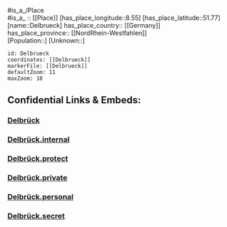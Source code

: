 ﻿---
location: [51.77,8.55] 
mapzoom: [7,12] 
mapmarker: city 
type: City
tags:
- geo/City


SpocWebEntityId: 29738
isDeleted: false
confidential: public

---
#is_a_/Place  
#is_a_ :: [[Place]] 
[has_place_longitude::8.55] 
[has_place_latitude::51.77] 
[name::Delbrueck] 
has_place_country:: [[Germany]]  
has_place_province:: [[NordRhein-Westfahlen]]  
[Population::] 
[Unknown::] 


```leaflet
id: Delbrueck
coordinates: [[Delbrueck]] 
markerFile: [[Delbrueck]] 
defaultZoom: 11 
maxZoom: 18
```


## Confidential Links & Embeds: 

### [Delbrück](/_public/Earth/Continent/Europe/Europe~Central/Germany/Germany~West/Nord_Rhein-Westfalen/counties~NW/Paderborn/cities~Paderborn/Delbrück.md) 

### [Delbrück.internal](/_internal/Earth/Continent/Europe/Europe~Central/Germany/Germany~West/Nord_Rhein-Westfalen/counties~NW/Paderborn/cities~Paderborn/Delbrück.internal.md) 

### [Delbrück.protect](/_protect/Earth/Continent/Europe/Europe~Central/Germany/Germany~West/Nord_Rhein-Westfalen/counties~NW/Paderborn/cities~Paderborn/Delbrück.protect.md) 

### [Delbrück.private](/_private/Earth/Continent/Europe/Europe~Central/Germany/Germany~West/Nord_Rhein-Westfalen/counties~NW/Paderborn/cities~Paderborn/Delbrück.private.md) 

### [Delbrück.personal](/_personal/Earth/Continent/Europe/Europe~Central/Germany/Germany~West/Nord_Rhein-Westfalen/counties~NW/Paderborn/cities~Paderborn/Delbrück.personal.md) 

### [Delbrück.secret](/_secret/Earth/Continent/Europe/Europe~Central/Germany/Germany~West/Nord_Rhein-Westfalen/counties~NW/Paderborn/cities~Paderborn/Delbrück.secret.md) 
